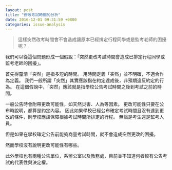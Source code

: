 ```yaml
---
layout: post
title: "修改考試時間的分析"
date: 2016-12-01 09:31:59 +0800
categories: issue-analysis
---
```

> 這樣突然改考時間會不會造成讓原本已經排定行程同學或是監考老師的困擾呢？

我們可以從這個問題形成一個假說：「突然更改考試時間會造成已排定行程同學或監考老師的困擾」。

首先得釐清「突然」是指多短的時間。
用時間定義「突然」並不明確，不適合作為定義。
我們一般所謂「突然」其實應該指在約定達成後，非預期違反約定的行為。
在這個假說中，「突然」應該就是指學校公告考試時間之後到考試之前的時間。

一般公告時會附帶更改可能性，如天然災害、人為等因素。
更改可能性只要在公布時說明，都算是約定內容。
因此如果學校已經公布確定考試時間且沒有達到更改的條件，則學校應該保障根據考試時間所排定的行程。
無論是考生還是監考人員。

但是如果在學校確定公告前能夠商量考試時間，就不會造成突然更改的困擾。

然而學校沒有說明更改可能性有哪些。

此外學校也有兩種公告單位，系辦公室以及教務處，目前並不知道何者較有公告考試的代表性與決定權。
